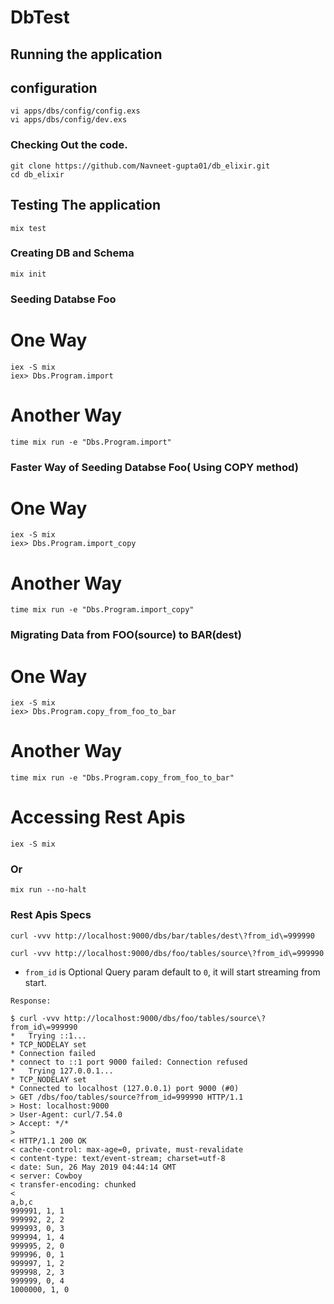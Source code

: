 # DbTest

## Running the application

## configuration

```
vi apps/dbs/config/config.exs
vi apps/dbs/config/dev.exs
```

### Checking Out the code.
```
git clone https://github.com/Navneet-gupta01/db_elixir.git
cd db_elixir
```


## Testing The application
```
mix test
```

### Creating DB and Schema
```
mix init
```

### Seeding Databse Foo
# One Way
```
iex -S mix
iex> Dbs.Program.import
```

# Another Way
```
time mix run -e "Dbs.Program.import"
```


### Faster Way of Seeding Databse Foo( Using COPY method)
# One Way
```
iex -S mix
iex> Dbs.Program.import_copy
```

# Another Way
```
time mix run -e "Dbs.Program.import_copy"
```

### Migrating Data from FOO(source) to BAR(dest)
# One Way
```
iex -S mix
iex> Dbs.Program.copy_from_foo_to_bar
```

# Another Way
```
time mix run -e "Dbs.Program.copy_from_foo_to_bar"
```


# Accessing Rest Apis
```
iex -S mix
```
### Or
```
mix run --no-halt
```


### Rest Apis Specs

```
curl -vvv http://localhost:9000/dbs/bar/tables/dest\?from_id\=999990

curl -vvv http://localhost:9000/dbs/foo/tables/source\?from_id\=999990
```
* `from_id` is Optional Query param default to `0`, it will start streaming from start.


```
Response:

$ curl -vvv http://localhost:9000/dbs/foo/tables/source\?from_id\=999990
*   Trying ::1...
* TCP_NODELAY set
* Connection failed
* connect to ::1 port 9000 failed: Connection refused
*   Trying 127.0.0.1...
* TCP_NODELAY set
* Connected to localhost (127.0.0.1) port 9000 (#0)
> GET /dbs/foo/tables/source?from_id=999990 HTTP/1.1
> Host: localhost:9000
> User-Agent: curl/7.54.0
> Accept: */*
>
< HTTP/1.1 200 OK
< cache-control: max-age=0, private, must-revalidate
< content-type: text/event-stream; charset=utf-8
< date: Sun, 26 May 2019 04:44:14 GMT
< server: Cowboy
< transfer-encoding: chunked
<
a,b,c
999991, 1, 1
999992, 2, 2
999993, 0, 3
999994, 1, 4
999995, 2, 0
999996, 0, 1
999997, 1, 2
999998, 2, 3
999999, 0, 4
1000000, 1, 0
```
